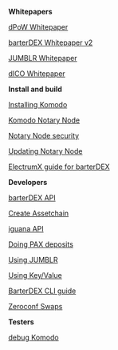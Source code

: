**Whitepapers**

[dPoW Whitepaper](https://github.com/SuperNETorg/komodo/wiki/Delayed-Proof-of-Work-(dPoW)-Whitepaper)

[barterDEX Whitepaper v2](https://github.com/KomodoPlatform/KomodoPlatform/wiki/barterDEX-Whitepaper-v2)

[JUMBLR Whitepaper](https://github.com/SuperNETorg/komodo/wiki/JUMBLR-Whitepaper)

[dICO Whitepaper](https://github.com/SuperNETorg/komodo/wiki/dICO-Whitepaper)

**Install and build**

[Installing Komodo](https://github.com/SuperNETorg/komodo/wiki/Installing-Komodo-Manually)

[Komodo Notary Node](https://github.com/SuperNETorg/komodo/wiki/Setup-Komodo-Notary-Node)

[Notary Node security](https://github.com/SuperNETorg/komodo/wiki/Standard-Security-Setup-for-Nodes)

[Updating Notary Node](https://github.com/SuperNETorg/komodo/wiki/Updating-notary-node-in-few-lessons)

[ElectrumX guide for barterDEX](https://github.com/SuperNETorg/komodo/wiki/ElectrumX-guide-for-barterDEX)

**Developers**

[barterDEX API](https://github.com/SuperNETorg/komodo/wiki/barterDEX-API-Summary-by-Category)

[Create Assetchain](https://github.com/SuperNETorg/komodo/wiki/Creating-New-Assetchain)

[iguana API](http://docs.supernet.org/)

[Doing PAX deposits](https://github.com/SuperNETorg/komodo/wiki/Doing-PAX-deposits)

[Using JUMBLR](https://github.com/SuperNETorg/komodo/wiki/Using-JUMBLR)

[Using Key/Value](https://github.com/SuperNETorg/komodo/wiki/Using-Key-Value)

[BarterDEX CLI guide](https://github.com/SuperNETorg/komodo/wiki/BarterDEX-API-Summary-by-Category)

[Zeroconf Swaps](https://github.com/SuperNETorg/komodo/wiki/Processing-ZEROCONF-instant-swap-on-barterDEX)

**Testers**

[debug Komodo](https://github.com/SuperNETorg/komodo/wiki/Debug-Komodo)